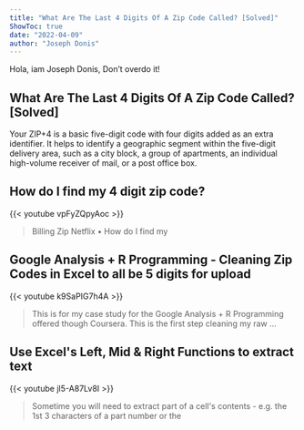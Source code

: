 ```yaml
---
title: "What Are The Last 4 Digits Of A Zip Code Called? [Solved]"
ShowToc: true 
date: "2022-04-09"
author: "Joseph Donis" 
---
```


Hola, iam Joseph Donis, Don’t overdo it!
## What Are The Last 4 Digits Of A Zip Code Called? [Solved]
Your ZIP+4 is a basic five-digit code with four digits added as an extra identifier. It helps to identify a geographic segment within the five-digit delivery area, such as a city block, a group of apartments, an individual high-volume receiver of mail, or a post office box.

## How do I find my 4 digit zip code?
{{< youtube vpFyZQpyAoc >}}
>Billing Zip Netflix • How do I find my 

## Google Analysis + R Programming - Cleaning Zip Codes in Excel to all be 5 digits for upload
{{< youtube k9SaPIG7h4A >}}
>This is for my case study for the Google Analysis + R Programming offered though Coursera. This is the first step cleaning my raw ...

## Use Excel's Left, Mid & Right Functions to extract text
{{< youtube jI5-A87Lv8I >}}
>Sometime you will need to extract part of a cell's contents - e.g. the 1st 3 characters of a part number or the 

